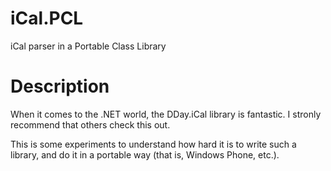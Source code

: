 # iCal.PCL
iCal parser in a Portable Class Library

Description
===========
When it comes to the .NET world, the DDay.iCal library is fantastic. I stronly recommend that others check this out.

This is some experiments to understand how hard it is to write such a library, and do it in a portable way
(that is, Windows Phone, etc.).

